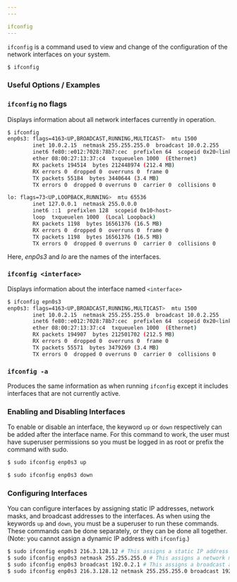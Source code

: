 ```yaml
---
---

ifconfig
---
```

`ifconfig` is a command used to view and change of the configuration of the network interfaces on your system.

~~~ bash
$ ifconfig
~~~

<!--more-->

### Useful Options / Examples

### `ifconfig` no flags

Displays information about all network interfaces currently in operation.

~~~ bash
$ ifconfig
enp0s3: flags=4163<UP,BROADCAST,RUNNING,MULTICAST>  mtu 1500
        inet 10.0.2.15  netmask 255.255.255.0  broadcast 10.0.2.255
        inet6 fe80::e012:7028:78b7:cec  prefixlen 64  scopeid 0x20<link>
        ether 08:00:27:13:37:c4  txqueuelen 1000  (Ethernet)
        RX packets 194514  bytes 212448974 (212.4 MB)
        RX errors 0  dropped 0  overruns 0  frame 0
        TX packets 55184  bytes 3440644 (3.4 MB)
        TX errors 0  dropped 0 overruns 0  carrier 0  collisions 0

lo: flags=73<UP,LOOPBACK,RUNNING>  mtu 65536
        inet 127.0.0.1  netmask 255.0.0.0
        inet6 ::1  prefixlen 128  scopeid 0x10<host>
        loop  txqueuelen 1000  (Local Loopback)
        RX packets 1198  bytes 16561376 (16.5 MB)
        RX errors 0  dropped 0  overruns 0  frame 0
        TX packets 1198  bytes 16561376 (16.5 MB)
        TX errors 0  dropped 0 overruns 0  carrier 0  collisions 0
~~~

Here, *enp0s3* and *lo* are the names of the interfaces.

### `ifconfig <interface>`

Displays information about the interface named `<interface>`

~~~ bash
$ ifconfig epn0s3
enp0s3: flags=4163<UP,BROADCAST,RUNNING,MULTICAST>  mtu 1500
        inet 10.0.2.15  netmask 255.255.255.0  broadcast 10.0.2.255
        inet6 fe80::e012:7028:78b7:cec  prefixlen 64  scopeid 0x20<link>
        ether 08:00:27:13:37:c4  txqueuelen 1000  (Ethernet)
        RX packets 194907  bytes 212501702 (212.5 MB)
        RX errors 0  dropped 0  overruns 0  frame 0
        TX packets 55571  bytes 3479269 (3.4 MB)
        TX errors 0  dropped 0 overruns 0  carrier 0  collisions 0
~~~

### `ifconfig -a`

Produces the same information as when running `ifconfig` except it includes interfaces that are not currently active. 

### Enabling and Disabling Interfaces

To enable or disable an interface, the keyword `up` or `down` respectively can be added after the interface name. For this command to work, the user must have superuser permissions so you must be logged in as root or prefix the command with sudo.

~~~ bash
$ sudo ifconfig enp0s3 up
~~~

~~~ bash
$ sudo ifconfig enp0s3 down
~~~

### Configuring Interfaces

You can configure interfaces by assigning static IP addresses, network masks, and broadcast addresses to the interfaces. As when using the keywords `up` and `down`, you must be a superuser to run these commands. These commands can be done separately, or they can be done all together. (Note: you cannot assign a dynamic IP address with `ifconfig`.)

~~~ bash
$ sudo ifconfig enp0s3 216.3.128.12 # This assigns a static IP address
$ sudo ifconfig enp0s3 netmask 255.255.255.0 # This assigns a network mask
$ sudo ifconfig enp0s3 broadcast 192.0.2.1 # This assigns a broadcast address
$ sudo ifconfig enp0s3 216.3.128.12 netmask 255.255.255.0 broadcast 192.0.2.1 # This assigns a static IP address, a network mask, and a broadcast address to enp0s3
~~~


